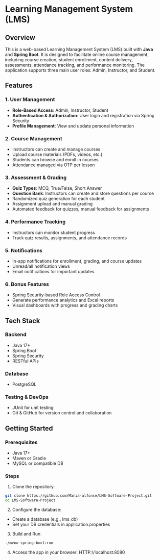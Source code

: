 # Learning Management System (LMS)
## Overview
This is a web-based Learning Management System (LMS) built with **Java** and **Spring Boot**. It is designed to facilitate online course management, including course creation, student enrollment, content delivery, assessments, attendance tracking, and performance monitoring. The application supports three main user roles: Admin, Instructor, and Student.

## Features
### 1. User Management
- **Role-Based Access**: Admin, Instructor, Student
- **Authentication & Authorization**: User login and registration via Spring Security
- **Profile Management**: View and update personal information
### 2. Course Management
- Instructors can create and manage courses
- Upload course materials (PDFs, videos, etc.)
- Students can browse and enroll in courses
- Attendance managed via OTP per lesson
### 3. Assessment & Grading
- **Quiz Types**: MCQ, True/False, Short Answer
- **Question Bank**: Instructors can create and store questions per course
- Randomized quiz generation for each student
- Assignment upload and manual grading
- Automated feedback for quizzes, manual feedback for assignments
### 4. Performance Tracking
- Instructors can monitor student progress
- Track quiz results, assignments, and attendance records
### 5. Notifications
- In-app notifications for enrollment, grading, and course updates
- Unread/all notification views
- Email notifications for important updates
### 6. Bonus Features
- Spring Security-based Role Access Control
- Generate performance analytics and Excel reports
- Visual dashboards with progress and grading charts

## Tech Stack
### Backend
- Java 17+
- Spring Boot
- Spring Security
- RESTful APIs
### Database
- PostgreSQL
### Testing & DevOps
- JUnit for unit testing
- Git & GitHub for version control and collaboration

## Getting Started
### Prerequisites
- Java 17+
- Maven or Gradle
- MySQL or compatible DB

### Steps
1. Clone the repository:
  ```bash
  git clone https://github.com/Maria-alfonse/LMS-Software-Project.git
  cd LMS-Software-Project
  ```
2. Configure the database:
  - Create a database (e.g., lms_db)
  - Set your DB credentials in application.properties
3. Build and Run:
  ```bash
  ./mvnw spring-boot:run
  ```
4. Access the app in your browser:
   HTTP://localhost:8080
